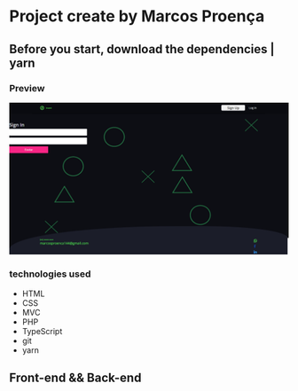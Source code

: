 # Project create by Marcos Proença

## Before you start, download the dependencies | **yarn**

### Preview

![signIn](./views/public/assets/img/layout.png)

### **technologies used**

-   HTML
-   CSS
-   MVC
-   PHP
-   TypeScript
-   git
-   yarn

## **Front-end** && **Back-end**

